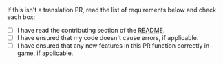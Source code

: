 If this isn't a translation PR, read the list of requirements below and check each box:

- [ ] I have read the contributing section of the [README](https://github.com/coaldeficit/MoreDefences/blob/master/README.md).
- [ ] I have ensured that my code doesn't cause errors, if applicable.
- [ ] I have ensured that any new features in this PR function correctly in-game, if applicable.